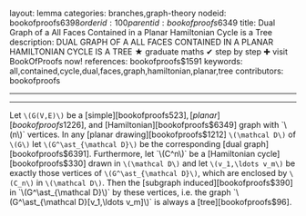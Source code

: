 layout: lemma
categories: branches,graph-theory
nodeid: bookofproofs$6398
orderid: 100
parentid: bookofproofs$6349
title: Dual Graph of a All Faces Contained in a Planar Hamiltonian Cycle is a Tree
description: DUAL GRAPH OF A ALL FACES CONTAINED IN A PLANAR HAMILTONIAN CYCLE IS A TREE &#9733; graduate maths &#10004; step by step &#10010; visit BookOfProofs now!
references: bookofproofs$1591
keywords: all,contained,cycle,dual,faces,graph,hamiltonian,planar,tree
contributors: bookofproofs

---


---

Let `\(G(V,E)\)` be a [simple][bookofproofs$523], [planar][bookofproofs$1226], and [Hamiltonian][bookofproofs$6349] graph with `\(n\)` vertices. In any [planar drawing][bookofproofs$1212] `\(\mathcal D\)` of `\(G\)` let `\(G^\ast_{\mathcal D}\)` be the corresponding [dual graph][bookofproofs$6391]. Furthermore, let `\(C^n\)` be a [Hamiltonian cycle][bookofproofs$330] drawn in `\(\mathcal D\)` and let `\(v_1,\ldots v_m\)` be exactly those vertices of `\(G^\ast_{\mathcal D}\)`, which are enclosed by `\(C_n\)` in `\(\mathcal D\)`. Then the [subgraph induced][bookofproofs$390] in `\(G^\ast_{\mathcal D}\)` by these  vertices, i.e. the graph `\(G^\ast_{\mathcal D}[v_1,\ldots v_m]\)` is always a [tree][bookofproofs$96].